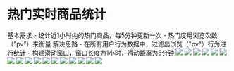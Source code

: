 # 热门实时商品统计
基本需求
    - 统计近1小时内的热门商品，每5分钟更新一次
    - 热门度用浏览次数（"pv"）来衡量
解决思路
    - 在所有用户行为数据中，过滤出浏览（"pv"）行为进行统计
    - 构建滑动窗口，窗口长度为1小时，滑动距离为5分钟
![](./img/实时商品热门统计1.png)
![](./img/实时商品热门统计2.png)
![](./img/实时商品热门统计3.png)
![](./img/实时商品热门统计4.png)
![](./img/实时商品热门统计5.png)
![](./img/实时商品热门统计6.png)
![](./img/实时商品热门统计7.png)
![](./img/实时商品热门统计8.png)
![](./img/实时商品热门统计9.png)
![](./img/实时商品热门统计10.png)
![](./img/实时商品热门统计11.png)
![](./img/实时商品热门统计12.png)
![](./img/实时商品热门统计13.png)
![](./img/实时商品热门统计14.png)
![](./img/实时商品热门统计15.png)
![](./img/实时商品热门统计16.png)
![](./img/实时商品热门统计17.png)